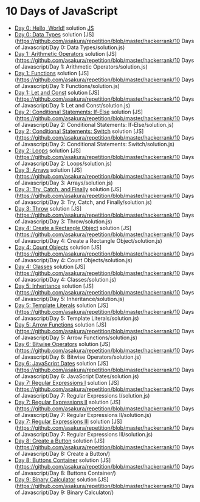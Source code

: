 # 10 Days of JavaScript

-   [Day 0: Hello, World!](https://www.hackerrank.com/challenges/js10-hello-world) solution [JS](<https://github.com/asakura/repetition/blob/master/hackerrank/10 Days of Javascript/Day 0: Hello, World!/solution.js>)
-   [Day 0: Data Types](https://www.hackerrank.com/challenges/js10-data-types) solution [JS]\(<https://github.com/asakura/repetition/blob/master/hackerrank/10> Days of Javascript/Day 0: Data Types/solution.js)
-   [Day 1: Arithmetic Operators](https://www.hackerrank.com/challenges/js10-arithmetic-operators) solution [JS]\(<https://github.com/asakura/repetition/blob/master/hackerrank/10> Days of Javascript/Day 1: Arithmetic Operators/solution.js)
-   [Day 1: Functions](https://www.hackerrank.com/challenges/js10-function) solution [JS]\(<https://github.com/asakura/repetition/blob/master/hackerrank/10> Days of Javascript/Day 1: Functions/solution.js)
-   [Day 1: Let and Const](https://www.hackerrank.com/challenges/js10-let-and-const) solution [JS]\(<https://github.com/asakura/repetition/blob/master/hackerrank/10> Days of Javascript/Day 1: Let and Const/solution.js)
-   [Day 2: Conditional Statements: If-Else](https://www.hackerrank.com/challenges/js10-if-else) solution [JS]\(<https://github.com/asakura/repetition/blob/master/hackerrank/10> Days of Javascript/Day 2: Conditional Statements: If-Else/solution.js)
-   [Day 2: Conditional Statements: Switch](https://www.hackerrank.com/challenges/js10-switch) solution [JS]\(<https://github.com/asakura/repetition/blob/master/hackerrank/10> Days of Javascript/Day 2: Conditional Statements: Switch/solution.js)
-   [Day 2: Loops](https://www.hackerrank.com/challenges/js10-loops) solution [JS]\(<https://github.com/asakura/repetition/blob/master/hackerrank/10> Days of Javascript/Day 2: Loops/solution.js)
-   [Day 3: Arrays](https://www.hackerrank.com/challenges/js10-arrays) solution [JS]\(<https://github.com/asakura/repetition/blob/master/hackerrank/10> Days of Javascript/Day 3: Arrays/solution.js)
-   [Day 3: Try, Catch, and Finally](https://www.hackerrank.com/challenges/js10-try-catch-and-finally) solution [JS]\(<https://github.com/asakura/repetition/blob/master/hackerrank/10> Days of Javascript/Day 3: Try, Catch, and Finally/solution.js)
-   [Day 3: Throw](https://www.hackerrank.com/challenges/js10-throw) solution [JS]\(<https://github.com/asakura/repetition/blob/master/hackerrank/10> Days of Javascript/Day 3: Throw/solution.js)
-   [Day 4: Create a Rectangle Object](https://www.hackerrank.com/challenges/js10-objects) solution [JS]\(<https://github.com/asakura/repetition/blob/master/hackerrank/10> Days of Javascript/Day 4: Create a Rectangle Object/solution.js)
-   [Day 4: Count Objects](https://www.hackerrank.com/challenges/js10-count-objects) solution [JS]\(<https://github.com/asakura/repetition/blob/master/hackerrank/10> Days of Javascript/Day 4: Count Objects/solution.js)
-   [Day 4: Classes](https://www.hackerrank.com/challenges/js10-class) solution [JS]\(<https://github.com/asakura/repetition/blob/master/hackerrank/10> Days of Javascript/Day 4: Classes/solution.js)
-   [Day 5: Inheritance](https://www.hackerrank.com/challenges/js10-inheritance) solution [JS]\(<https://github.com/asakura/repetition/blob/master/hackerrank/10> Days of Javascript/Day 5: Inheritance/solution.js)
-   [Day 5: Template Literals](https://www.hackerrank.com/challenges/js10-template-literals) solution [JS]\(<https://github.com/asakura/repetition/blob/master/hackerrank/10> Days of Javascript/Day 5: Template Literals/solution.js)
-   [Day 5: Arrow Functions](https://www.hackerrank.com/challenges/js10-arrows) solution [JS]\(<https://github.com/asakura/repetition/blob/master/hackerrank/10> Days of Javascript/Day 5: Arrow Functions/solution.js)
-   [Day 6: Bitwise Operators](https://www.hackerrank.com/challenges/js10-bitwise) solution [JS]\(<https://github.com/asakura/repetition/blob/master/hackerrank/10> Days of Javascript/Day 6: Bitwise Operators/solution.js)
-   [Day 6: JavaScript Dates](https://www.hackerrank.com/challenges/js10-date) solution [JS]\(<https://github.com/asakura/repetition/blob/master/hackerrank/10> Days of Javascript/Day 6: JavaScript Dates/solution.js)
-   [Day 7: Regular Expressions I](https://www.hackerrank.com/challenges/js10-regexp-1) solution [JS]\(<https://github.com/asakura/repetition/blob/master/hackerrank/10> Days of Javascript/Day 7: Regular Expressions I/solution.js)
-   [Day 7: Regular Expressions II](https://www.hackerrank.com/challenges/js10-regexp-2) solution [JS]\(<https://github.com/asakura/repetition/blob/master/hackerrank/10> Days of Javascript/Day 7: Regular Expressions II/solution.js)
-   [Day 7: Regular Expressions III](https://www.hackerrank.com/challenges/js10-regexp-3) solution [JS]\(<https://github.com/asakura/repetition/blob/master/hackerrank/10> Days of Javascript/Day 7: Regular Expressions III/solution.js)
-   [Day 8: Create a Button](https://www.hackerrank.com/challenges/js10-create-a-button) solution [JS]\(<https://github.com/asakura/repetition/blob/master/hackerrank/10> Days of Javascript/Day 8: Create a Button/)
-   [Day 8: Buttons Container](https://www.hackerrank.com/challenges/js10-buttons-container) solution [JS]\(<https://github.com/asakura/repetition/blob/master/hackerrank/10> Days of Javascript/Day 8: Buttons Container/)
-   [Day 9: Binary Calculator](https://www.hackerrank.com/challenges/js10-binary-calculator) solution [JS]\(<https://github.com/asakura/repetition/blob/master/hackerrank/10> Days of Javascript/Day 9: Binary Calculator/)
